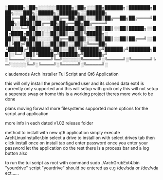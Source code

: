 ░█████╗░██╗░░░░░░█████╗░██╗░░░██╗██████╗░███████╗███╗░░░███╗░█████╗░██████╗░░██████╗
██╔══██╗██║░░░░░██╔══██╗██║░░░██║██╔══██╗██╔════╝████╗░████║██╔══██╗██╔══██╗██╔════╝
██║░░╚═╝██║░░░░░███████║██║░░░██║██║░░██║█████╗░░██╔████╔██║██║░░██║██║░░██║╚█████╗░
██║░░██╗██║░░░░░██╔══██║██║░░░██║██║░░██║██╔══╝░░██║╚██╔╝██║██║░░██║██║░░██║░╚═══██╗
╚█████╔╝███████╗██║░░██║╚██████╔╝██████╔╝███████╗██║░╚═╝░██║╚█████╔╝██████╔╝██████╔╝
░╚════╝░╚══════╝╚═╝░░░░░░╚═════╝░╚═════╝░╚══════╝╚═╝░░░░░╚═╝░╚════╝░╚═════╝░╚═════╝░

claudemods Arch Installer Tui Script and Qt6 Application

this will only install the preconfigured user and its cloned data
ext4 is currently only supported and this will setup with grub only
this will not setup a seperate swap or home
this is a working project theres more work to be done

plans moving forward more filesystems supported
more options for the script and application

more info in each dated v1.02 release folder


method to install with new qt6 application
simply execute ArchLinuxInstaller.bin
select a drive to install on with select drives tab
then click install once on install tab and enter password
once you enter your password let the application do the rest
there is a process bar and a log button also



to run the tui script as root with command sudo ./ArchGrubExt4.bin "yourdrive" script
"yourdrive" should be entered as e.g /dev/sda or /dev/vda ect......
